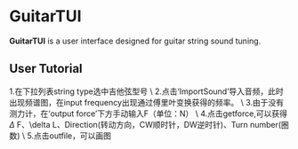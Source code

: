 # GuitarTUI
**GuitarTUI** is a user interface designed for guitar string sound tuning.

## User Tutorial

1.在下拉列表string type选中吉他弦型号 \\
2.点击‘ImportSound’导入音频，此时出现频谱图，在input frequency出现通过傅里叶变换获得的频率。 \\
3.由于没有测力计，在‘output force’下方手动输入F（单位：N） \\
4.点击getforce,可以获得 $\Delta$ F、\delta L、Direction(转动方向，CW顺时针，DW逆时针)、Turn number(圈数) \\
5.点击outfile，可以画图

